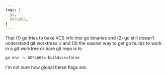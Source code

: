 ```yaml
---
tags: [
  go,
  GOFLAGS,
]
---
```

That (1) go tries to bake VCS info into go binaries and (2) go still doesn't understand git worktrees :/ and (3) the easiest way to get go builds to work in a git worktree or bare git repo is to
```sh
go env -w GOFLAGS=-buildvcs=false
```
I'm not sure how global these flags are.
